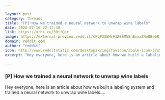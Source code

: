 ```yaml
---

layout: post
category: threads
title: "[P] How we trained a neural network to unwrap wine labels"
date: 2020-07-16 22:17:40
link: https://vrhk.co/30ifQer
image: https://external-preview.redd.it/cPqP3SEMrF32EBMSBnBxxxZNe8Be6RfZrtGgarTAkr0.jpg?width=1200&height=628.272251309&auto=webp&crop=1200:628.272251309,smart&s=2293500d60bcaf2910b9a39039956a5793b4e4ea
domain: reddit.com
author: "reddit"
icon: http://www.redditstatic.com/desktop2x/img/favicon/apple-icon-57x57.png
excerpt: "Hey everyone, here is an article about how we built a labeling system and trained a neural network to unwrap wine labels:..."

---
```


### [P] How we trained a neural network to unwrap wine labels

Hey everyone, here is an article about how we built a labeling system and trained a neural network to unwrap wine labels:...